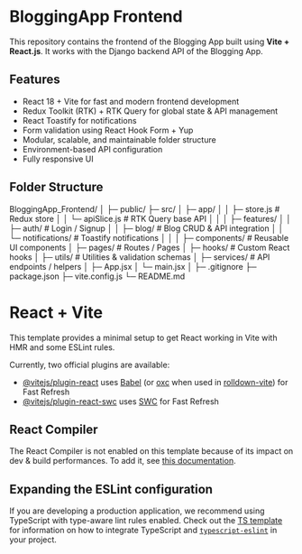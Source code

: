 # BloggingApp Frontend

This repository contains the frontend of the Blogging App built using **Vite + React.js**. It works with the Django backend API of the Blogging App.

## Features

- React 18 + Vite for fast and modern frontend development
- Redux Toolkit (RTK) + RTK Query for global state & API management
- React Toastify for notifications
- Form validation using React Hook Form + Yup
- Modular, scalable, and maintainable folder structure
- Environment-based API configuration
- Fully responsive UI

## Folder Structure

BloggingApp_Frontend/
│
├─ public/
├─ src/
│   ├─ app/
│   │   ├─ store.js          # Redux store
│   │   └─ apiSlice.js       # RTK Query base API
│   │
│   ├─ features/
│   │   ├─ auth/             # Login / Signup
│   │   ├─ blog/             # Blog CRUD & API integration
│   │   └─ notifications/    # Toastify notifications
│   │
│   ├─ components/           # Reusable UI components
│   ├─ pages/                # Routes / Pages
│   ├─ hooks/                # Custom React hooks
│   ├─ utils/                # Utilities & validation schemas
│   ├─ services/             # API endpoints / helpers
│   ├─ App.jsx
│   └─ main.jsx
│
├─ .gitignore
├─ package.json
├─ vite.config.js
└─ README.md


































# React + Vite

This template provides a minimal setup to get React working in Vite with HMR and some ESLint rules.

Currently, two official plugins are available:

- [@vitejs/plugin-react](https://github.com/vitejs/vite-plugin-react/blob/main/packages/plugin-react) uses [Babel](https://babeljs.io/) (or [oxc](https://oxc.rs) when used in [rolldown-vite](https://vite.dev/guide/rolldown)) for Fast Refresh
- [@vitejs/plugin-react-swc](https://github.com/vitejs/vite-plugin-react/blob/main/packages/plugin-react-swc) uses [SWC](https://swc.rs/) for Fast Refresh

## React Compiler

The React Compiler is not enabled on this template because of its impact on dev & build performances. To add it, see [this documentation](https://react.dev/learn/react-compiler/installation).

## Expanding the ESLint configuration

If you are developing a production application, we recommend using TypeScript with type-aware lint rules enabled. Check out the [TS template](https://github.com/vitejs/vite/tree/main/packages/create-vite/template-react-ts) for information on how to integrate TypeScript and [`typescript-eslint`](https://typescript-eslint.io) in your project.
